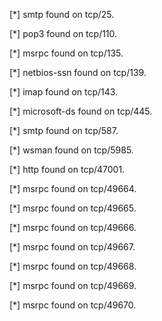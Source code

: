 [*] smtp found on tcp/25.



[*] pop3 found on tcp/110.



[*] msrpc found on tcp/135.



[*] netbios-ssn found on tcp/139.



[*] imap found on tcp/143.



[*] microsoft-ds found on tcp/445.



[*] smtp found on tcp/587.



[*] wsman found on tcp/5985.



[*] http found on tcp/47001.



[*] msrpc found on tcp/49664.



[*] msrpc found on tcp/49665.



[*] msrpc found on tcp/49666.



[*] msrpc found on tcp/49667.



[*] msrpc found on tcp/49668.



[*] msrpc found on tcp/49669.



[*] msrpc found on tcp/49670.



